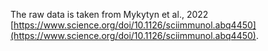 The raw data is taken from Mykytyn et al., 2022 [https://www.science.org/doi/10.1126/sciimmunol.abq4450](https://www.science.org/doi/10.1126/sciimmunol.abq4450).
